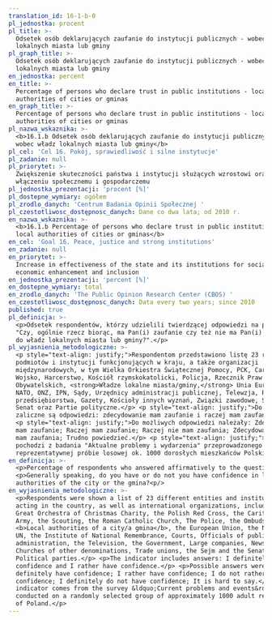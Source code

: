 ```yaml
---
translation_id: 16-1-b-0
pl_jednostka: procent
pl_title: >-
  Odsetek osób deklarujących zaufanie do instytucji publicznych - wobec władz
  lokalnych miasta lub gminy
pl_graph_title: >-
  Odsetek osób deklarujących zaufanie do instytucji publicznych - wobec władz
  lokalnych miasta lub gminy
en_jednostka: percent
en_title: >-
  Percentage of persons who declare trust in public institutions - local
  authorities of cities or gminas
en_graph_title: >-
  Percentage of persons who declare trust in public institutions - local
  authorities of cities or gminas
pl_nazwa_wskaznika: >-
  <b>16.1.b Odsetek osób deklarujących zaufanie do instytucji publicznych -
  wobec władz lokalnych miasta lub gminy</b>
pl_cel: 'Cel 16. Pokój, sprawiedliwość i silne instytucje'
pl_zadanie: null
pl_priorytet: >-
  Zwiększenie skuteczności państwa i instytucji służących wzrostowi oraz
  włączeniu społecznemu i gospodarczemu
pl_jednostka_prezentacji: 'procent [%]'
pl_dostepne_wymiary: ogółem
pl_zrodlo_danych: 'Centrum Badania Opinii Społecznej '
pl_czestotliwosc_dostępnosc_danych: Dane co dwa lata; od 2010 r.
en_nazwa_wskaznika: >-
  <b>16.1.b Percentage of persons who declare trust in public institutions -
  local authorities of cities or gminas</b>
en_cel: 'Goal 16. Peace, justice and strong institutions'
en_zadanie: null
en_priorytet: >-
  Increase in effectiveness of the state and its institutions for social and
  economic enhancement and inclusion
en_jednostka_prezentacji: 'percent [%]'
en_dostepne_wymiary: total
en_zrodlo_danych: 'The Public Opinion Research Center (CBOS) '
en_czestotliwosc_dostępnosc_danych: Data every two years; since 2010
published: true
pl_definicja: >-
  <p>Odsetek respondentów, którzy udzielili twierdzącej odpowiedzi na pytanie:
  "Czy, ogólnie rzecz biorąc, ma Pan(i) zaufanie czy też nie ma Pan(i) zaufania
  do władz lokalnych miasta lub gminy?".</p>
pl_wyjasnienia_metodologiczne: >-
  <p style="text-align: justify;">Respondentom przedstawiono listę 23 różnych
  podmiotów i instytucji funkcjonujących w kraju, a także organizacji
  międzynarodowych, w tym Wielka Orkiestra Świątecznej Pomocy, PCK, Caritas,
  Wojsko, Harcerstwo, Kościół rzymskokatolicki, Policja, Rzecznik Praw
  Obywatelskich, <strong>Władze lokalne miasta/gminy,</strong> Unia Europejska,
  NATO, ONZ, IPN, Sądy, Urzędnicy administracji publicznej, Telewzja, Rząd, Duże
  przedsiębiorstwa, Gazety, Kościoły innych wyznań, Związki zawodowe, Sejm i
  Senat oraz Partie polityczne.</p> <p style="text-align: justify;">Do wskaźnika
  zaliczne są odpowiedzi: zdecydowanie mam zaufanie i raczej mam zaufanie.</p>
  <p style="text-align: justify;">Do możliwych odpowiedzi należały: Zdecydowanie
  mam zaufanie; Raczej mam zaufanie; Raczej nie mam zaufania; Zdecydowanie nie
  mam zaufania; Trudno powiedzieć.</p> <p style="text-align: justify;">Wskaźnik
  pochodzi z badania "Aktualne problemy i wydarzenia" przeprowadzonego na
  reprezentatywnej próbie losowej ok. 1000 dorosłych mieszkańców Polski.</p>
en_definicja: >-
  <p>Percentage of respondents who answered affirmatively to the question:</p>
  <p>Generally speaking, do you have or do not you have confidence in local
  authorities of the city or the gmina?<p/>
en_wyjasnienia_metodologiczne: >-
  <p>Respondents were shown a list of 23 different entities and institutions
  acting in the country, as well as international organizations, including the
  Great Orchestra of Christmas Charity, the Polish Red Cross, the Caritas, the
  Army, the Scouting, the Roman Catholic Church, The Police, the Ombudsman,
  <b>Local authorities of a city/a gmina</b>, the European Union, the NATO, the
  UN, the Institute of National Remembrance, Courts, Officials of public
  administration, the Television, the Government, Large companies, Newspapers,
  Churches of other denominations, Trade unions, the Sejm and the Senate, and
  Political parties.</p> <p>The indicator includes answers: I definitely have
  confidence and I rather have confidence.</p> <p>Possible answers were: I
  definitely have confidence; I rather have confidence; I do not rather have
  confidence; I definitely do not have confidence; It is hard to say.</p> <p>The
  indicator comes from the survey &ldquo;Current problems and events&rdquo;
  conducted on a randomly selected group of approximately 1000 adult residents
  of Poland.</p>
---
```

